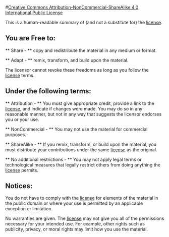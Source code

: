 #[Creative Commons Attribution-NonCommercial-ShareAlike 4.0 International Public License](https://creativecommons.org/licenses/by-nc-sa/4.0/)

This is a human-readable summary of (and not a substitute for) the [license](https://creativecommons.org/licenses/by-nc-sa/4.0/legalcode).

## You are Free to:

** Share - ** copy and redistribute the material in any medium or format.

** Adapt - ** remix, transform, and build upon the material.

The licensor cannot revoke these freedoms as long as you follow the [license](https://creativecommons.org/licenses/by-nc-sa/4.0/legalcode) terms.


## Under the following terms:

** Attribution - ** You must give appropriate credit, provide a link to the [license](https://creativecommons.org/licenses/by-nc-sa/4.0/legalcode), and indicate if changes were made. You may do so in any reasonable manner, but not in any way that suggests the licensor endorses you or your use.

** NonCommercial - ** You may not use the material for commercial purposes.

** ShareAlike - ** If you remix, transform, or build upon the material, you must distribute your contributions under the same [license](https://creativecommons.org/licenses/by-nc-sa/4.0/legalcode) as the original.

** No additional restrictions - ** You may not apply legal terms or technological measures that legally restrict others from doing anything the [license](https://creativecommons.org/licenses/by-nc-sa/4.0/legalcode) permits.

## Notices:

You do not have to comply with the [license](https://creativecommons.org/licenses/by-nc-sa/4.0/legalcode) for elements of the material in the public domain or where your use is permitted by an applicable exception or limitation.

No warranties are given. The [license](https://creativecommons.org/licenses/by-nc-sa/4.0/legalcode) may not give you all of the permissions necessary for your intended use. For example, other rights such as publicity, privacy, or moral rights may limit how you use the material.